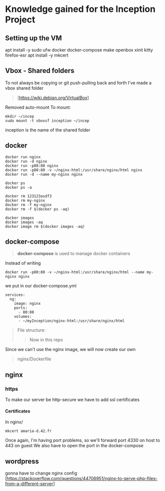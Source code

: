 # Knowledge gained for the Inception Project

## Setting up the VM
apt install -y sudo ufw docker docker-compose make openbox xinit kitty firefox-esr
apt install -y mkcert

## Vbox - Shared folders
To not always be copying or git push-pulling back and forth I've made a vbox shared folder
> [https://wiki.debian.org/VirtualBox]

Removed auto-mount
To mount:
```
mkdir ~/incep
sudo mount -t vboxsf inception ~/incep
```
inception is the name of the shared folder


## docker
```
docker run nginx
docker run -d nginx
docker run -p80:80 nginx
docker run -p80:80 -v ~/nginx-html:/usr/share/nginx/html nginx
docker run -d --name my-nginx nginx
```
```
docker ps
docker ps -a
```

```
docker rm 123123asdf3
docker rm my-nginx
docker rm -f my-nginx
docker rm -f $(docker ps -aq)
```

```
docker images
docker images -aq
docker image rm $(docker images -aq)
```

## docker-compose
 > **docker-compose** is used to manage docker containers

Instead of writing
```
docker run -p80:80 -v ~/nginx-html:/usr/share/nginx/html --name my-nginx nginx
```
we put in our docker-compose.yml
```
services:
  ng:
    image: nginx
    ports:
      - 80:80
    volumes:
      - ~/myInception/nginx-html:/usr/share/nginx/html

```

> File structure:
> > Now in this repo

Since we can't use the nginx image, we will now create our own
> nginx/Dockerfile

## nginx

### https
To make our server be http-secure we have to add ssl certificates

#### Certificates
In nginx/
```
mkcert amaria-d.42.fr
```

Once again, I'm having port problems, so we'll forward port 4330 on host to 443 on guest
We also have to open the port in the docker-compose

## wordpress
gonna have to change nginx config
[https://stackoverflow.com/questions/44706951/nginx-to-serve-php-files-from-a-different-server]
